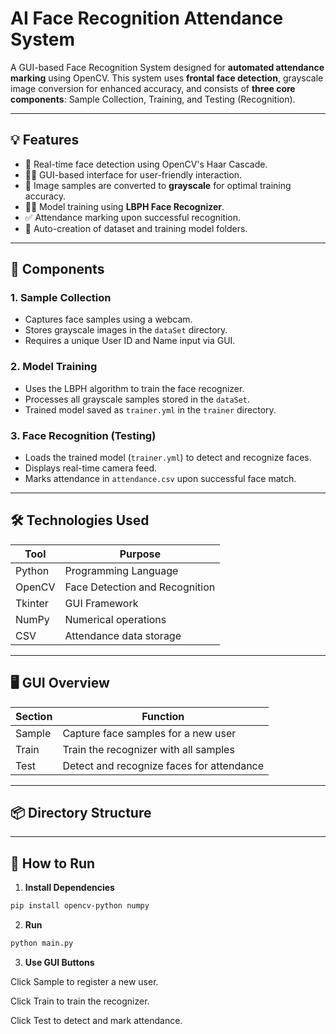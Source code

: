 # AI Face Recognition Attendance System

A GUI-based Face Recognition System designed for **automated attendance marking** using OpenCV. This system uses **frontal face detection**, grayscale image conversion for enhanced accuracy, and consists of **three core components**: Sample Collection, Training, and Testing (Recognition).

---

## 💡 Features

- 🎦 Real-time face detection using OpenCV's Haar Cascade.
- 🧑‍💻 GUI-based interface for user-friendly interaction.
- 📸 Image samples are converted to **grayscale** for optimal training accuracy.
- 🏋️‍♂️ Model training using **LBPH Face Recognizer**.
- ✅ Attendance marking upon successful recognition.
- 📁 Auto-creation of dataset and training model folders.

---

## 📁 Components

### 1. Sample Collection
- Captures face samples using a webcam.
- Stores grayscale images in the `dataSet` directory.
- Requires a unique User ID and Name input via GUI.

### 2. Model Training
- Uses the LBPH algorithm to train the face recognizer.
- Processes all grayscale samples stored in the `dataSet`.
- Trained model saved as `trainer.yml` in the `trainer` directory.

### 3. Face Recognition (Testing)
- Loads the trained model (`trainer.yml`) to detect and recognize faces.
- Displays real-time camera feed.
- Marks attendance in `attendance.csv` upon successful face match.

---

## 🛠️ Technologies Used

| Tool | Purpose |
|------|---------|
| Python | Programming Language |
| OpenCV | Face Detection and Recognition |
| Tkinter | GUI Framework |
| NumPy | Numerical operations |
| CSV | Attendance data storage |

---

## 🖥️ GUI Overview

| Section | Function |
|--------|----------|
| Sample | Capture face samples for a new user |
| Train  | Train the recognizer with all samples |
| Test   | Detect and recognize faces for attendance |

---

## 📦 Directory Structure


---

## 🚀 How to Run

1. **Install Dependencies**

```bash
pip install opencv-python numpy
```

2. **Run**
```bash 
python main.py
```
3. **Use GUI Buttons**

Click Sample to register a new user.

Click Train to train the recognizer.

Click Test to detect and mark attendance.
